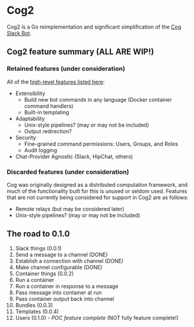 # Cog2

Cog2 is a Go reimplementation and significant simplification of the [Cog Slack Bot](https://github.com/operable/cog).

## Cog2 feature summary (ALL ARE WIP!)

### Retained features (under consideration)

All of the [high-level features listed here](https://book.cog.bot/sections/introducing_cog.html#current-features):

* Extensibility 
  * Build new bot commands in any language (Docker container command handlers)
  * Built-in templating
* Adaptability
  * Unix-style pipelines? (may or may not be included)
  * Output redirection?
* Security
  * Fine-grained command permissions: Users, Groups, and Roles
  * Audit logging
* Chat-Provider Agnostic (Slack, HipChat, others)

### Discarded features (under consideration)

Cog was originally designed as a distributed computation framework, and much of the functionality built for this is unused or seldom used. Features that are not currently being considered for support in Cog2 are as follows:
* Remote relays (but may be considered later)
* Unix-style pipelines? (may or may not be included)

## The road to 0.1.0

1. Slack things (0.0.1)
  1. Send a message to a channel (DONE)
  2. Establish a connection with channel (DONE)
  3. Make channel configurable (DONE)
2.  Container things (0.0.2)
  1. Run a container
  2. Run a container in response to a message
  3. Pass message into container at run
  4. Pass container output back into channel
3. Bundles (0.0.3)
4. Templates (0.0.4)
5. Users (0.1.0) - *POC feature complete* (NOT fully feature complete!)
